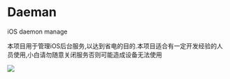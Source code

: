 # Daeman
iOS daemon manage

本项目用于管理iOS后台服务,以达到省电的目的.本项目适合有一定开发经验的人员使用,小白请勿随意关闭服务否则可能造成设备无法使用

![](https://raw.githubusercontent.com/lich4/Daeman/main/screenshot.png)

